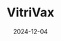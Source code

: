 ---  
layout: startup_page  
title: "VitriVax"  
id: "vitrivaxbio.com"  
permalink: "/vitrivaxvitrivaxbio.com12042024/"  
website: "https://vitrivaxbio.com/"  
funding_round: "Grant"  
funding_amount: "$3.6M"  
investors: "Bill & Melinda Gates Foundation"  
about: "VitriVax is a vaccine formulation technology company that develops innovative solutions to improve global access to vaccines. They utilize their proprietary ALTA® technology to create thermostable formulations, particularly focusing on combination pediatric vaccines. This technology allows for the co-formulation of multiple antigens in a single injection."  
markets: "Biotechnology, Vaccine Technology, Medical, Medical Device, Therapeutics"  
hq: "Boulder, Colorado, United States"  
founded_year: "2017"  
linkedin: "https://www.linkedin.com/company/vitrivax"  
twitter: "https://twitter.com/VitriVax"  
instagram: ""  
facebook: ""  
crunchbase: "https://www.crunchbase.com/organization/vitrivax"  
pitchbook: "https://pitchbook.com/profiles/company/469138-06"  

date_display: "04-Dec-2024"  
date: "2024-12-04"

# SEO Optimization  
meta_title: "VitriVax - Grant Funding ($3.6M)"  
meta_description: "VitriVax, VitriVax is a vaccine formulation technology company that develops innovative solutions to improve global access to vaccines. They utilize their propr..."  
meta_keywords: "VitriVax, Biotechnology, Vaccine Technology, Medical, Medical Device, Therapeutics, Grant funding"  
canonical_url: "https://startup.projectstartups.com/vitrivaxvitrivaxbio.com12042024/"  
---